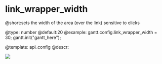 link_wrapper_width
=============
@short:sets the width of the area (over the link) sensitive to clicks
	

@type: number
@default:20
@example:
gantt.config.link_wrapper_width = 30;
gantt.init("gantt_here");

@template:	api_config
@descr:


<img src="api/property_link_wrapper_width.png"/>